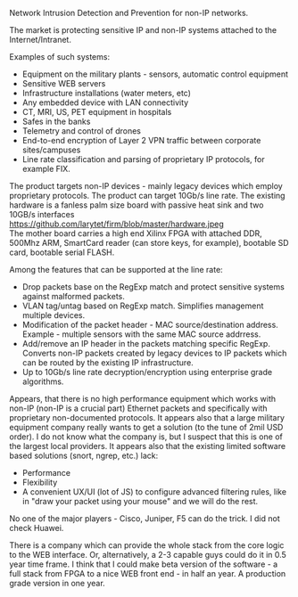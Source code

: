 Network Intrusion Detection and Prevention for non-IP networks.


The market is protecting sensitive IP and non-IP systems attached to the Internet/Intranet.

Examples of such systems:
* Equipment on the military plants - sensors, automatic control equipment 
* Sensitive WEB servers
* Infrastructure installations (water meters, etc)
* Any embedded device with LAN connectivity
* CT, MRI, US, PET equipment in hospitals
* Safes in the banks
* Telemetry and control of drones
* End-to-end encryption of Layer 2 VPN traffic between corporate sites/campuses 
* Line rate classification and parsing of proprietary IP protocols, for example FIX.

The product targets non-IP devices - mainly legacy devices which employ proprietary protocols. The product can target 10Gb/s line rate. The existing hardware is a fanless palm size board with passive heat sink and two 10GB/s interfaces https://github.com/larytet/firm/blob/master/hardware.jpeg   
The mother board carries a high end Xilinx FPGA with attached DDR, 500Mhz ARM, SmartCard reader (can store keys, for example), bootable SD card, bootable serial FLASH.

Among the features that can be supported at the line rate:

* Drop packets base on the RegExp match and protect sensitive systems against malformed packets. 
* VLAN tag/untag based on RegExp match. Simplifies management multiple devices.
* Modification of the packet header - MAC source/destination address. Example - multiple sensors with the same MAC source addrress. 
* Add/remove an IP header in the packets matching specific RegExp. Converts non-IP packets created by legacy devices to IP packets which can be routed by the existing IP infrastructure.
* Up to 10Gb/s line rate decryption/encryption using enterprise grade algorithms. 

Appears, that there is no high performance equipment which works with non-IP (non-IP is a 
crucial part) Ethernet packets and specifically with proprietary non-documented protocols. 
It appears also that a large military equipment company really wants 
to get a solution (to the tune of 2mil USD order). I do not know what the company is, but I
suspect that this is one of the largest local providers. It appears also that the 
existing limited software based solutions (snort, ngrep, etc.) lack:
*  Performance
*  Flexibility
*  A convenient UX/UI (lot of JS) to configure advanced filtering rules, like in 
"draw your packet using your mouse" and we will do the rest.

No one of the major players - Cisco, Juniper, F5 can do the trick. I did not check Huawei.

There is a company which can provide the whole stack from the core logic to the WEB interface. 
Or, alternatively, a 2-3 capable guys could do it in 0.5 year time frame. 
I think that I could make beta version of the software - a full stack from FPGA to a nice 
WEB front end - in half an year. A production grade version in one year.
